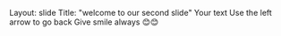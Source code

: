 Layout: slide
Title: "welcome to our second slide"
Your text
Use the left arrow to go back
Give smile always 😊😊

